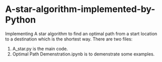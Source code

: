 # A-star-algorithm-implemented-by-Python

Implementing A star algorithm to find an optimal path from a start location to a destination which is the shortest way.
There are two files:
1. A_star.py is the main code.
2. Optimal Path Demenstration.ipynb is to demenstrate some examples.
